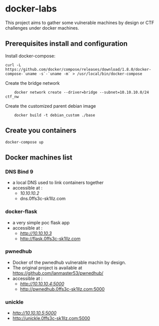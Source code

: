 # docker-labs

This project aims to gather some vulnerable machines by design or CTF challenges under docker machines. 

## Prerequisites install and configuration

Install docker-compose:

	curl -L https://github.com/docker/compose/releases/download/1.8.0/docker-compose-`uname -s`-`uname -m` > /usr/local/bin/docker-compose


Create the bridge network

    	docker network create --driver=bridge --subnet=10.10.10.0/24 ctf_nw

Create the customized parent debian image

    	docker build -t debian_custom ./base

## Create you containers

    docker-compose up
 
## Docker machines list

### DNS Bind 9

- a local DNS used to link containers together
- accessible at :
    - *10.10.10.2*
    - dns.0ffs3c-sk1llz.com

### docker-flask

- a very simple poc flask app
- accessible at :
    - *http://10.10.10.3*
    - http://flask.0ffs3c-sk1llz.com

### pwnedhub

- Docker of the pwnedhub vulnerable machin by design.
- The original project is available at https://github.com/lanmaster53/pwnedhub/
- accessible at :
    - *http://10.10.10.4:5000*
    - http://pwnedhub.0ffs3c-sk1llz.com:5000

### unickle

- *http://10.10.10.5:5000*
- http://unickle.0ffs3c-sk1llz.com:5000
